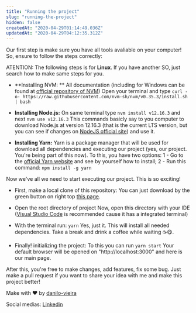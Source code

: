 ```yaml
---
title: "Running the project"
slug: "running-the-project"
hidden: false
createdAt: "2020-04-29T01:14:49.036Z"
updatedAt: "2020-04-29T04:12:35.312Z"
---
```

Our first step is make sure you have all tools avaliable on your computer!
So, ensure to follow the steps correctly:

ATENTION: The following steps is for **Linux**. If you have another SO, just search how to make same steps for you.

  * **Installing NVM: **
All documentation (including for Windows can be found at [official repository of NVM](https://github.com/nvm-sh/nvm#installing-and-updating))
Open your terminal and type `curl -o- https://raw.githubusercontent.com/nvm-sh/nvm/v0.35.3/install.sh | bash`

* **Installing Node.js:**
On same terminal type `nvm install v12.16.3` and next `nvm use v12.16.3`
This commands basicly say to you computer to download Node.js at version 12.16.3 (that is the current LTS version, but you can see if changes on [NodeJS official site](https://nodejs.org/en/)) and use it.

* **Installing Yarn:**
Yarn is a package manager that will be used for download all dependencies and executing our project (yes, our project. You're being part of this now).
To this, you have two options:
1 - Go to the [official Yarn website](https://yarnpkg.com/) and see by yourself how to install;
2 - Run this command: `npm install -g yarn`

Now we've all we need to start executing our project. This is so exciting!

* First, make a local clone of this repository: 
You can just download by the green button on right top [this page](https://github.com/danilo-vieira/github-explorer).

* Open the root directory of project
Now, open this directory with your IDE ([Visual Studio Code](https://code.visualstudio.com/) is recommended cause it has a integrated terminal)

* With the terminal run:
`yarn`
Yes, just it. This will install all needed dependencies. Take a break and drink a coffee while waiting ☕😋. 

* Finally! initializing the project:
To this you can run `yarn start`
Your default browser will be opened on "http://localhost:3000" and here is our main page.

After this, you're free to make changes, add features, fix some bug. Just make a pull request if you want to share your idea with me and make this project better!

Make with ❤ by [danilo-vieira](https://github.com/danilo-vieira/) 

Social medias:
[Linkedin]( https://www.linkedin.com/in/danilo-vieira-da-silva-140019125/)